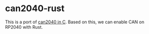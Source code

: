 # can2040-rust

This is a port of [can2040 in C](https://github.com/KevinOConnor/can2040). Based on this, we can enable CAN on RP2040 with Rust.
